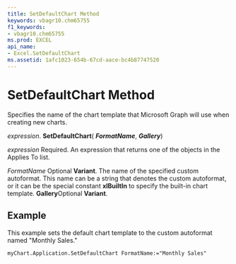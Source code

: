```yaml
---
title: SetDefaultChart Method
keywords: vbagr10.chm65755
f1_keywords:
- vbagr10.chm65755
ms.prod: EXCEL
api_name:
- Excel.SetDefaultChart
ms.assetid: 1afc1023-654b-67cd-aace-bc4b87747520
---
```



# SetDefaultChart Method

Specifies the name of the chart template that Microsoft Graph will use when creating new charts.

 _expression_. **SetDefaultChart**( **_FormatName_**,  **_Gallery_**)

 _expression_ Required. An expression that returns one of the objects in the Applies To list.

 _FormatName_ Optional **Variant**. The name of the specified custom autoformat. This name can be a string that denotes the custom autoformat, or it can be the special constant  **xlBuiltIn** to specify the built-in chart template.
 **Gallery**Optional  **Variant**.

## Example

This example sets the default chart template to the custom autoformat named "Monthly Sales."


```
myChart.Application.SetDefaultChart FormatName:="Monthly Sales"
```


